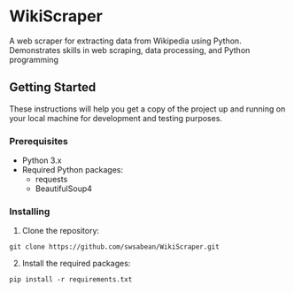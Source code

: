 # WikiScraper

A web scraper for extracting data from Wikipedia using Python. Demonstrates skills in web scraping, data processing, and Python programming

## Getting Started

These instructions will help you get a copy of the project up and running on your local machine for development and testing purposes.

### Prerequisites

- Python 3.x
- Required Python packages:
    - requests
    - BeautifulSoup4

### Installing

1. Clone the repository:
```shell
git clone https://github.com/swsabean/WikiScraper.git
```

2. Install the required packages:
```shell
pip install -r requirements.txt
```
